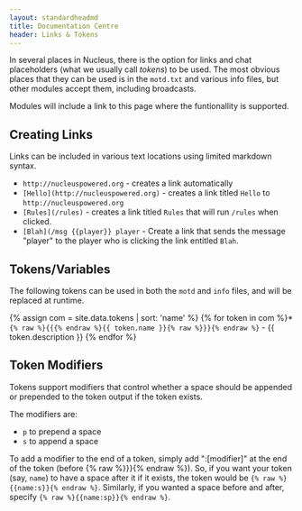 ```yaml
---
layout: standardheadmd
title: Documentation Centre
header: Links & Tokens
---
```


In several places in Nucleus, there is the option for links and chat placeholders (what we usually call _tokens_) to be used.
The most obvious places that they can be used is in the `motd.txt` and various info files, but other modules accept them,
including broadcasts.

Modules will include a link to this page where the funtionallity is supported.

## Creating Links

Links can be included in various text locations using limited markdown syntax.

* `http://nucleuspowered.org` - creates a link automatically
* `[Hello](http://nucleuspowered.org)` - creates a link titled `Hello` to `http://nucleuspowered.org`
* `[Rules](/rules)` - creates a link titled `Rules` that will run `/rules` when clicked.
* `[Blah](/msg {{player}} player` - Create a link that sends the message "player" to the player who is clicking the link entitled `Blah`.

## Tokens/Variables

The following tokens can be used in both the `motd` and `info` files, and will be replaced at runtime.

{% assign com = site.data.tokens | sort: 'name' %}
{% for token in com %}* `{% raw %}{{{% endraw %}{{ token.name }}{% raw %}}}{% endraw %}` - {{ token.description }}
{% endfor %}

## Token Modifiers

Tokens support modifiers that control whether a space should be appended or prepended to the token output if the token
exists.

The modifiers are:

* `p` to prepend a space
* `s` to append a space

To add a modifier to the end of a token, simply add ":[modifier]" at the end of the token (before {% raw %}}}{% endraw %}).
So, if you want your token (say, `name`) to have a space after it if it exists, the token would be 
`{% raw %}{{name:s}}{% endraw %}`. Similarly, if you wanted a space before and after, specify `{% raw %}{{name:sp}}{% endraw %}`. 